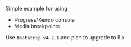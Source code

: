 ﻿Simple example for using 

- Progress/Kendo console
- Media breakpoints

Use `Bootstrap v4.2.1` and plan to upgrade to 5.x